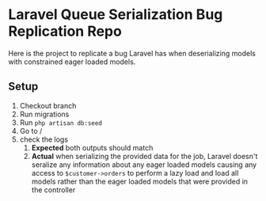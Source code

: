 # Laravel Queue Serialization Bug Replication Repo

Here is the project to replicate a bug Laravel has when deserializing models with constrained eager loaded models.

## Setup
1. Checkout branch
2. Run migrations
3. Run `php artisan db:seed`
4. Go to /
5. check the logs
    1. **Expected** both outputs should match
    2. **Actual** when serializing the provided data for the job, Laravel doesn't seralize any information about any eager loaded models causing any access to `$customer->orders` to perform a lazy load and load all models rather than the eager loaded models that were provided in the controller 
